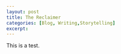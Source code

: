 ---layout: posttitle: The Reclaimercategories: [Blog, Writing,Storytelling]excerpt: ---This is a test. 